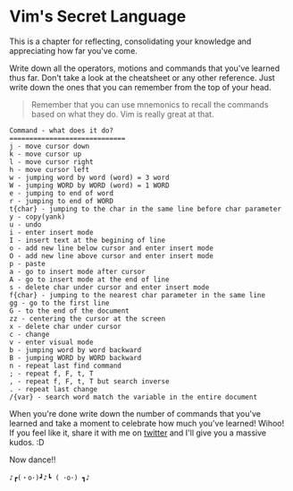 # Vim's Secret Language

This is a chapter for reflecting, consolidating your knowledge and appreciating how far you've come.

Write down all the operators, motions and commands that you've learned thus far. Don't take a look at the cheatsheet or any other reference. Just write down the ones that you can remember from the top of your head.

> Remember that you can use mnemonics to recall the commands based on what they do. Vim is really great at that.

```
Command - what does it do?
=============================
j - move cursor down
k - move cursor up
l - move cursor right
h - move cursor left
w - jumping word by word (word) = 3 word
W - jumping WORD by WORD (word) = 1 WORD
e - jumping to end of word
r - jumping to end of WORD
t{char} - jumping to the char in the same line before char parameter
y - copy(yank)
u - undo
i - enter insert mode
I - insert text at the begining of line
o - add new line below cursor and enter insert mode
O - add new line above cursor and enter insert mode
p - paste
a - go to insert mode after cursor
A - go to insert mode at the end of line
s - delete char under cursor and enter insert mode
f{char} - jumping to the nearest char parameter in the same line
gg - go to the first line
G - to the end of the document
zz - centering the cursor at the screen
x - delete char under cursor
c - change
v - enter visual mode
b - jumping word by word backward
B - jumping WORD by WORD backward
n - repeat last find command
; - repeat f, F, t, T
, - repeat f, F, t, T but search inverse
. - repeat last change
/{var} - search word match the variable in the entire document

```

When you're done write down the number of commands that you've learned and take a moment to celebrate how much you've learned! Wihoo! If you feel like it, share it with me on [twitter](https://twitter.com/Vintharas) and I'll give you a massive kudos. :D

Now dance!!

```
♪┏(・o･)┛♪┗ ( ･o･) ┓♪
```

